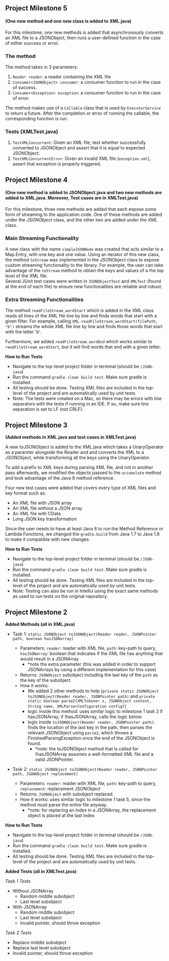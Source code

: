 ## Project Milestone 5

#### (One new method and one new class is added to XML.java)

For this milestone, one new methods is added that asynchronously converts an XML file to a JSONObject, then runs a user-defined function in the case of either success or error. 

### The method

The method takes in 3 parameters: 
1) `Reader reader`: a reader containing the XML file
2) `Consumer<JSONObject> consumer`: a consumer function to run in the case of success.
3) `Consumer<Exception> exception`: a consumer function to run in the case of error.

The method makes use of a `Callable` class that is used by `ExecutorService` to return a future. After the completion or error of running the callable, the corresponding function is run.

### Tests (XMLTest.java)
1) `TestXMLConcurrent`: Given an XML file, test whether successfully converted to JSONObject and assert that it is equal to expected JSONObject.
2) `TestXMLConcurrentError`: Given an invalid XML file (`exception.xml`), assert that exception is properly triggered.

## Project Milestone 4

#### (One new method is added to JSONObject.java and two new methods are added to XML.java. Moreover, Test cases are in XMLTest.java)

For this milestone, three new methods are added that each expose some form of streaming to the application code.
One of these methods are added under the _JSONObject_ class, and the other two are added under the _XML_ class.

### Main Streaming Functionality
A new class with the name `simpleJSONNode` was created that acts similar to a Map.Entry, with one key and one value. Using an iterator of this new class, the method `toStream` was implemented in the JSONObject class to expose custom streaming functionality
to the library. For example, the user can take advantage of the `toStream` method to obtain the keys and values of a the top level of the XML file.  
Several JUnit test cases were written in `JSONObjectTest` and `XMLTest` (found at the end of each file) to ensure new functionalities are reliable and robust.


### Extra Streaming Functionalities
The method `readFileStream_wordStart` which is added in the XML class reads all lines of the XML file line by line and finds words that start with a given filter.
For example, calling `XML.readFileStream_wordStart(filePath, "b")` streams the whole XML file line by line and finds those words that start with the letter 'b'.

Furthermore, we added `readFileStream_wordEnd` which works similar to `readFileStream_wordStart`, but it will find words that end with a given letter.

**How to Run Tests**
- Navigate to the top-level project folder in terminal (should be `/JSON-java`)
- Run the command `gradle clean build test`. Make sure gradle is installed.
- All testing should be done. Testing XML files are included in the top-level of the project and are automatically used by unit tests.
- Note: The tests were created on a Mac, so there may be errors with line separators with the tests if running in an IDE. If so, make sure line separation is set to LF (not CRLF).


**Project Milestone 3**
--
**(Added methods in XML.java and test cases in XMLTest.java)**

A new toJSONObject is added to the XML.java which takes a UnaryOperator as a paramter alongside the Reader and and converts the XML to a JSONObject, while transforming all the keys using the UnaryOperator.

To add a prefix to XML keys during parsing XML file, and not in another pass afterwards, we modified the objects passed to the `accumulate` method and took advantage of the Java 8 method reference.

Four new test cases were added that covers every type of XML files and key format such as:

- An XML file with JSON array
- An XML file without a JSON array
- An XML file with CData
- Long JSON key transformation

Since the user needs to have at least Java 8 to run the Method Reference or Lambda Functions, we changed the `gradle.build` from Java 1.7 to Java 1.8 to make it compatible with new changes.

**How to Run Tests**
- Navigate to the top-level project folder in terminal (should be `/JSON-java`)
- Run the command `gradle clean build test`. Make sure gradle is installed.
- All testing should be done. Testing XML files are included in the top-level of the project and are automatically used by unit tests.
- Note: Testing can also be run in IntelliJ using the exact same methods as used to run tests on the original repository.

**Project Milestone 2**
--
**Added Methods (all in XML.java)**
- Task 1: `static JSONObject toJSONObject(Reader reader, JSONPointer path, boolean hasJSONarray) `
    - Parameters: `reader`: reader with XML file, `path`: key-path to query, `hasJSONarray`: boolean that indicates if the XML file has anything that would result in a JSONArray
        - *note the extra parameter (this was added in order to support JSONArrays by using a different implementation for this case)
    - Returns: `JSONObject` subobject including the last key of the `path` as the key of the subobject
    - How it works:
        - We added 2 other methods to help (`private static JSONObject toJSONObject(Reader reader, JSONPointer path)` and `private static boolean parse2(XMLTokener x, JSONObject context, String name, XMLParserConfiguration config)`)
        - logic inside this method: uses similar logic to milestone 1 task 2 if hasJSONArray, if !hasJSONArray, calls the logic below:
        - logic inside `toJSONObject(Reader reader, JSONPointer path)`: finds the location of the last key in the path, then parses the relevant JSONObject using `parse2`, which throws a FinishedParsingException once the end of the JSONObject is found.
            - *note: the toJSONObject method that is called for !hasJSONArray assumes a well-formatted XML file and a valid JSONPointer.

- Task 2: `static JSONObject toJSONObject(Reader reader, JSONPointer path, JSONObject replacement) `
    - Parameters: `reader`: reader with XML file, `path`: key-path to query, `replacement`: replacement JSONObject
    - Returns: `JSONObject` with subobject replaced.
    - How it works: uses similar logic to milestone 1 task 5, since the method must parse the entire file anyway.
        - *note: for replacing an index in a JSONArray, the replacement object is placed at the last index

**How to Run Tests**
- Navigate to the top-level project folder in terminal (should be `/JSON-java`)
- Run the command `gradle clean build test`. Make sure gradle is installed.
- All testing should be done. Testing XML files are included in the top-level of the project and are automatically used by unit tests.

**Added Tests (all in XMLTest.java)**

_Task 1 Tests_
- Without JSONArray
    - Random middle subobject
    - Last level subobject
- With JSONArray
    - Random middle subobject
    - Last level subobject
    - Invalid pointer, should throw exception


_Task 2 Tests_
- Replace middle subobject
- Replace last level subobject
- Invalid pointer, should throw exception
